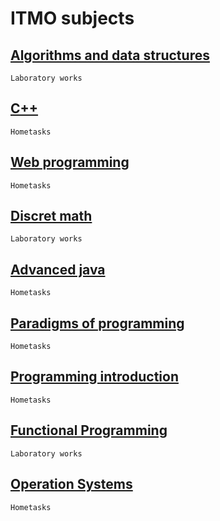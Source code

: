 ﻿# ITMO subjects

## <a href="https://github.com/ShuffleZZZ/ITMO/tree/master/AlgorithmsandDataStructures">Algorithms and data structures</a>
	Laboratory works
## <a href="https://github.com/ShuffleZZZ/ITMO/tree/master/C%2B%2B">C++</a>
	Hometasks
## <a href="https://github.com/ShuffleZZZ/ITMO/tree/master/CodeForces">Web programming</a>
	Hometasks
## <a href="https://github.com/ShuffleZZZ/ITMO/tree/master/Diskret">Discret math</a>
	Laboratory works
## <a href="https://github.com/ShuffleZZZ/ITMO/tree/master/JavaAdvanced">Advanced java</a>
	Hometasks
## <a href="https://github.com/ShuffleZZZ/ITMO/tree/master/Paradigms/src">Paradigms of programming</a>
	Hometasks
## <a href="https://github.com/ShuffleZZZ/ITMO/tree/master/Programming">Programming introduction</a>
	Hometasks
## <a href="https://github.com/ShuffleZZZ/ITMO/tree/master/Haskell">Functional Programming</a>
	Laboratory works
## <a href="https://github.com/ShuffleZZZ/ITMO/tree/master/OperationSystems">Operation Systems</a>
	Hometasks
